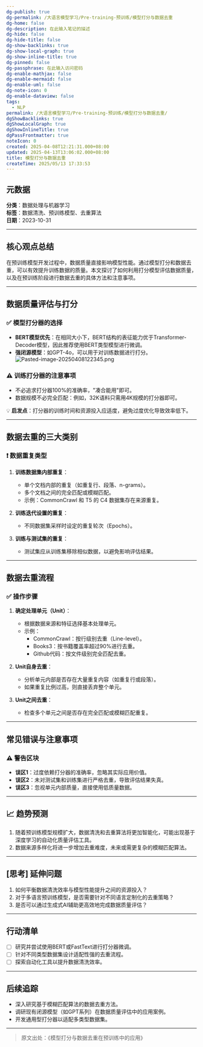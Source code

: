 ```yaml
---
dg-publish: true
dg-permalink: /大语言模型学习/Pre-training-预训练/模型打分与数据去重
dg-home: false
dg-description: 在此输入笔记的描述
dg-hide: false
dg-hide-title: false
dg-show-backlinks: true
dg-show-local-graph: true
dg-show-inline-title: true
dg-pinned: false
dg-passphrase: 在此输入访问密码
dg-enable-mathjax: false
dg-enable-mermaid: false
dg-enable-uml: false
dg-note-icon: 0
dg-enable-dataview: false
tags:
  - NLP
permalink: /大语言模型学习/Pre-training-预训练/模型打分与数据去重/
dgShowBacklinks: true
dgShowLocalGraph: true
dgShowInlineTitle: true
dgPassFrontmatter: true
noteIcon: 0
created: 2025-04-08T12:21:31.000+08:00
updated: 2025-04-13T13:06:02.000+08:00
title: 模型打分与数据去重
createTime: 2025/05/13 17:33:53
---
```




## 元数据
**分类**：数据处理与机器学习  
**标签**：数据清洗、预训练模型、去重算法  
**日期**：2023-10-31  

---



## 核心观点总结
在预训练模型开发过程中，数据质量直接影响模型性能。通过模型打分和数据去重，可以有效提升训练数据的质量。本文探讨了如何利用打分模型评估数据质量，以及在预训练阶段进行数据去重的具体方法和注意事项。

---



## 数据质量评估与打分

### ✅ **模型打分器的选择**
- **BERT模型优先**：在相同大小下，BERT结构的表征能力优于Transformer-Decoder模型，因此推荐使用BERT类型模型进行微调。
- **强闭源模型**：如GPT-4o，可以用于对训练数据进行打分。
![Pasted-image-20250408122345.png](/img/user/%E9%99%84%E4%BB%B6/Pasted%20image%2020250408122345.png)


### ⚠ **训练打分器的注意事项**
- 不必追求打分器100%的准确率，"凑合能用"即可。
- 数据规模不必完全匹配：例如，32K语料只需用4K规模的打分器即可。
  
💡 **启发点**：打分器的训练时间和资源投入应适度，避免过度优化导致效率低下。

---



## 数据去重的三大类别

### ❗ **数据重复类型**
1. **训练数据集内部重复**：
   - 单个文档内部的重复（如重复行、段落、n-grams）。
   - 多个文档之间的完全匹配或模糊匹配。
   - 示例：CommonCrawl 和 T5 的 C4 数据集存在来源重复。
   
2. **训练迭代设置的重复**：
   - 不同数据集采样时设定的重复轮次（Epochs）。
   
3. **训练与测试集的重复**：
   - 测试集应从训练集移除相似数据，以避免影响评估结果。

---



## 数据去重流程

### ✅ **操作步骤**
1. **确定处理单元（Unit）**：
   - 根据数据来源和特征选择基本处理单元。
   - 示例：
     - CommonCrawl：按行级别去重（Line-level）。
     - Books3：按书籍覆盖率超过90%进行去重。
     - Github代码：按文件级别完全匹配去重。

2. **Unit自身去重**：
   - 分析单元内部是否存在大量重复内容（如重复行或段落）。
   - 如果重复比例过高，则直接丢弃整个单元。

3. **Unit之间去重**：
   - 检查多个单元之间是否存在完全匹配或模糊匹配重复。

---



## 常见错误与注意事项

### ⚠ **警告区块**
- **误区1**：过度依赖打分器的准确率，忽略其实际应用价值。
- **误区2**：未对测试集和训练集进行严格去重，导致评估结果失真。
- **误区3**：忽视单元内部质量，直接使用低质量数据。

---



## 📈 趋势预测
1. 随着预训练模型规模扩大，数据清洗和去重算法将更加智能化，可能出现基于深度学习的自动化质量评估工具。
2. 数据来源多样化将进一步增加去重难度，未来或需更复杂的模糊匹配算法。

---



## [思考] 延伸问题
1. 如何平衡数据清洗效率与模型性能提升之间的资源投入？
2. 对于多语言预训练模型，是否需要针对不同语言定制化的去重策略？
3. 是否可以通过生成式AI辅助更高效地完成数据质量评估？

---



## 行动清单
- [ ] 研究并尝试使用BERT或FastText进行打分器微调。
- [ ] 针对不同类型数据集设计适配性强的去重流程。
- [ ] 探索自动化工具以提升数据清洗效率。

---



## 后续追踪
- 深入研究基于模糊匹配算法的数据去重方法。
- 调研现有闭源模型（如GPT系列）在数据质量评估中的应用案例。
- 开发通用型打分器以适配多类型数据集。

---

> 原文出处：《模型打分与数据去重在预训练中的应用》
